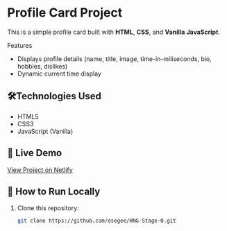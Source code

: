 # Profile Card Project

This is a simple profile card built with **HTML**, **CSS**, and **Vanilla JavaScript**.

Features

- Displays profile details (name, title, image, time-in-miliseconds, bio, hobbies, dislikes)
- Dynamic current time display

## 🛠️Technologies Used

- HTML5
- CSS3
- JavaScript (Vanilla)

## 🚀 Live Demo

[View Project on Netlify](https://osegee.netlify.app/)

## 🧭 How to Run Locally

1. Clone this repository:
   ```bash
   git clone https://github.com/osegee/HNG-Stage-0.git
   ```
